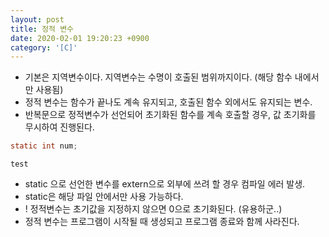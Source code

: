 ```yaml
---
layout: post
title: 정적 변수
date: 2020-02-01 19:20:23 +0900
category: '[C]'
---
```

- 기본은 지역변수이다. 지역변수는 수명이 호출된 범위까지이다. (해당 함수 내에서만 사용됨)
- 정적 변수는 함수가 끝나도 계속 유지되고, 호출된 함수 외에서도 유지되는 변수. 
- 반복문으로 정적변수가 선언되어 초기화된 함수를 계속 호출할 경우, 값 초기화를 무시하여 진행된다. 
```c
static int num;
```
`test`
- static 으로 선언한 변수를 extern으로 외부에 쓰려 할 경우 컴파일 에러 발생.
- static은 해당 파일 안에서만 사용 가능하다. 
- ! 정적변수는 초기값을 지정하지 않으면 0으로 초기화된다. (유용하군..)
- 정적 변수는 프로그램이 시작될 때 생성되고 프로그램 종료와 함께 사라진다. 